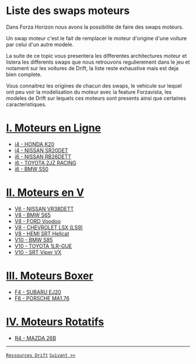 # Liste des swaps moteurs

Dans Forza Horizon nous avons la possibilite de faire des swaps moteurs.

Un swap moteur c'est le fait de remplacer le moteur d'origine d'une voiture par celui d'un autre modele.

La suite de ce topic vous presentera les differentes architectures moteur et listera les differents swaps que nous retrouvons regulierement dans le jeu et notament sur les voitures de Drift, la liste reste exhaustive mais est deja bien complete.

Vous connaitrez les origines de chacun des swaps, le vehicule sur lequel ont peu voir la modelisation du moteur avec la feature Forzavista, les modeles de Drift sur lequels ces moteurs sont presents ainsi que certaines caracteristiques.

# [I. Moteurs en Ligne](https://github.com/Plunne/Forza/blob/main/Swaps/Swaps1.md#i-moteurs-en-ligne)
- [i4 - HONDA K20](https://github.com/Plunne/Forza/blob/main/Swaps/Swaps1.md#i4---honda-k20)
- [i4 - NISSAN SR20DET](https://github.com/Plunne/Forza/blob/main/Swaps/Swaps1.md#i4---nissan-sr20det)
- [i6 - NISSAN RB26DETT](https://github.com/Plunne/Forza/blob/main/Swaps/Swaps1.md#i6---nissan-rb26dett)
- [i6 - TOYOTA 2JZ RACING](https://github.com/Plunne/Forza/blob/main/Swaps/Swaps1.md#i6---toyota-2jz-racing)
- [i6 - BMW S50](https://github.com/Plunne/Forza/blob/main/Swaps/Swaps1.md#i6---bmw-s50)

# [II. Moteurs en V](https://github.com/Plunne/Forza/blob/main/Swaps/Swaps2.md#ii-moteurs-en-v)
- [V6 - NISSAN VR38DETT](https://github.com/Plunne/Forza/blob/main/Swaps/Swaps2.md#v6---nissan-vr38dett)
- [V8 - BMW S65](https://github.com/Plunne/Forza/blob/main/Swaps/Swaps2.md#v8---bmw-s65)
- [V8 - FORD Voodoo](https://github.com/Plunne/Forza/blob/main/Swaps/Swaps2.md#v8---ford-voodoo)
- [V8 - CHEVROLET LSX (LS9)](https://github.com/Plunne/Forza/blob/main/Swaps/Swaps2.md#v8---chevrolet-lsx-ls9)
- [V8 - HEMI SRT Hellcat](https://github.com/Plunne/Forza/blob/main/Swaps/Swaps2.md#v8---hemi-srt-hellcat)
- [V10 - BMW S85](https://github.com/Plunne/Forza/blob/main/Swaps/Swaps2.md#v10---bmw-s85)
- [V10 - TOYOTA 1LR-GUE](https://github.com/Plunne/Forza/blob/main/Swaps/Swaps2.md#v10---toyota-1lr-gue)
- [V10 - SRT Viper VX](https://github.com/Plunne/Forza/blob/main/Swaps/Swaps2.md#v10---srt-viper-vx)

# [III. Moteurs Boxer](https://github.com/Plunne/Forza/blob/main/Swaps/Swaps3.md#iii-moteurs-boxer)
- [F4 - SUBARU EJ20](https://github.com/Plunne/Forza/blob/main/Swaps/Swaps3.md#f4---subaru-ej20)
- [F6 - PORSCHE MA1.76](https://github.com/Plunne/Forza/blob/main/Swaps/Swaps3.md#f4---subaru-ej20)

# [IV. Moteurs Rotatifs](https://github.com/Plunne/Forza/blob/main/Swaps/Swaps4.md#iv-moteurs-rotatifs)
- [R4 - MAZDA 26B](https://github.com/Plunne/Forza/blob/main/Swaps/Swaps4.md#r4---mazda-26b)


-----

[`Ressources Drift`](https://github.com/Plunne/Forza/blob/main/README.md)
[`Suivant >>`](https://github.com/Plunne/Forza/blob/main/Swaps/Swaps1.md#i-moteurs-en-ligne)